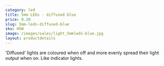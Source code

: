 ```yaml
---
category: led
title: 5mm LEDs - diffused blue
price: 0.20
slug: 5mm-leds-diffused-blue
sku: HGW
image: /images/sales/light_5mmleds-blue.jpg
layout: productdetails
---
```

'Diffused' lights are coloured when off and more evenly spread their light output when on. Like indicator lights.
